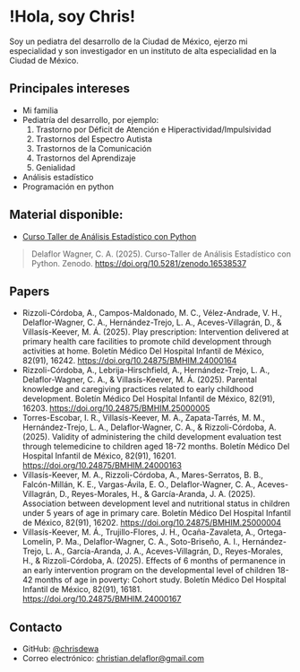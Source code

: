 # !Hola, soy Chris!

Soy un pediatra del desarrollo de la Ciudad de México, ejerzo mi especialidad y son investigador en un instituto de alta especialidad en la Ciudad de México.

## Principales intereses
- Mi familia
- Pediatría del desarrollo, por ejemplo:
  1. Trastorno por Déficit de Atención e Hiperactividad/Impulsividad
  2. Trastornos del Espectro Autista
  3. Trastornos de la Comunicación
  4. Trastornos del Aprendizaje
  5. Genialidad
- Análisis estadístico
- Programación en python

## Material disponible:
  - [Curso Taller de Análisis Estadístico con Python](https://chrisdewa.github.io/curso_python)
  > Delaflor Wagner, C. A. (2025). Curso-Taller de Análisis Estadístico con Python. Zenodo. https://doi.org/10.5281/zenodo.16538537


## Papers

- Rizzoli-Córdoba, A., Campos-Maldonado, M. C., Vélez-Andrade, V. H., Delaflor-Wagner, C. A., Hernández-Trejo, L. A., Aceves-Villagrán, D., & Villasís-Keever, M. Á. (2025). Play prescription: Intervention delivered at primary health care facilities to promote child development through activities at home. Boletín Médico Del Hospital Infantil de México, 82(91), 16242. https://doi.org/10.24875/BMHIM.24000164
- Rizzoli-Córdoba, A., Lebrija-Hirschfield, A., Hernández-Trejo, L. A., Delaflor-Wagner, C. A., & Villasís-Keever, M. Á. (2025). Parental knowledge and caregiving practices related to early childhood development. Boletín Médico Del Hospital Infantil de México, 82(91), 16203. https://doi.org/10.24875/BMHIM.25000005
- Torres-Escobar, I. R., Villasís-Keever, M. A., Zapata-Tarrés, M. M., Hernández-Trejo, L. A., Delaflor-Wagner, C. A., & Rizzoli-Córdoba, A. (2025). Validity of administering the child development evaluation test through telemedicine to children aged 18-72 months. Boletín Médico Del Hospital Infantil de México, 82(91), 16201. https://doi.org/10.24875/BMHIM.24000163
- Villasís-Keever, M. A., Rizzoli-Córdoba, A., Mares-Serratos, B. B., Falcón-Millán, K. E., Vargas-Ávila, E. O., Delaflor-Wagner, C. A., Aceves-Villagrán, D., Reyes-Morales, H., & García-Aranda, J. A. (2025). Association between development level and nutritional status in children under 5 years of age in primary care. Boletín Médico Del Hospital Infantil de México, 82(91), 16202. https://doi.org/10.24875/BMHIM.25000004
- Villasís-Keever, M. Á., Trujillo-Flores, J. H., Ocaña-Zavaleta, A., Ortega-Lomelín, P. Ma., Delaflor-Wagner, C. A., Soto-Briseño, A. I., Hernández-Trejo, L. A., García-Aranda, J. A., Aceves-Villagrán, D., Reyes-Morales, H., & Rizzoli-Córdoba, A. (2025). Effects of 6 months of permanence in an early intervention program on the developmental level of children 18-42 months of age in poverty: Cohort study. Boletín Médico Del Hospital Infantil de México, 82(91), 16181. https://doi.org/10.24875/BMHIM.24000167

## Contacto

- GitHub: [@chrisdewa](https://github.com/chrisdewa)  
- Correo electrónico: christian.delaflor@gmail.com
